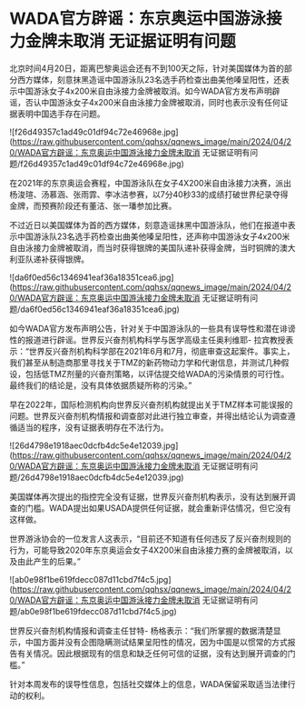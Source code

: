 # WADA官方辟谣：东京奥运中国游泳接力金牌未取消 无证据证明有问题

北京时间4月20日，距离巴黎奥运会还有不到100天之际，针对美国媒体为首的部分西方媒体，刻意抹黑造谣中国游泳队23名选手药检查出曲美他嗪呈阳性，还表示中国游泳女子4x200米自由泳接力金牌被取消。如今WADA官方发布声明辟谣，否认中国游泳女子4x200米自由泳接力金牌被取消，同时也表示没有任何证据表明中国选手存在问题。

![f26d49357c1ad49c01df94c72e46968e.jpg](https://raw.githubusercontent.com/qqhsx/qqnews_image/main/2024/04/20/WADA官方辟谣：东京奥运中国游泳接力金牌未取消 无证据证明有问题/f26d49357c1ad49c01df94c72e46968e.jpg)

在2021年的东京奥运会赛程，中国游泳队在女子4X200米自由泳接力决赛，派出杨浚瑄、汤慕涵、张雨霏、李冰洁参赛，以7分40秒33的成绩打破世界纪录夺得金牌，而预赛阶段还有董洁、张一璠参加比赛。

不过近日以美国媒体为首的西方媒体，刻意造谣抹黑中国游泳队，他们在报道中表示中国游泳队23名选手药检查出曲美他嗪呈阳性，还声称中国游泳女子4x200米自由泳接力金牌被取消，而当时获得银牌的美国队递补获得金牌，当时铜牌的澳大利亚队递补获得银牌。

![da6f0ed56c1346941eaf36a18351cea6.jpg](https://raw.githubusercontent.com/qqhsx/qqnews_image/main/2024/04/20/WADA官方辟谣：东京奥运中国游泳接力金牌未取消 无证据证明有问题/da6f0ed56c1346941eaf36a18351cea6.jpg)

如今WADA官方发布声明公告，针对关于中国游泳队的一些具有误导性和潜在诽谤性的报道进行辟谣。世界反兴奋剂机构科学与医学高级主任奥利维耶-
拉宾教授表示：“世界反兴奋剂机构科学部在2021年6月和7月，彻底审查这起案件。事实上，我们甚至从制造商那里寻找关于TMZ的新药物动力学和代谢信息，并测试几种假设，包括低TMZ剂量的兴奋剂策略，以评估提交给WADA的污染情景的可行性。最终我们的结论是，没有具体依据质疑所称的污染。”

早在2022年，国际检测机构向世界反兴奋剂机构就提出关于TMZ样本可能误报的问题。世界反兴奋剂机构情报和调查部对此进行独立审查，并得出结论认为调查遵循适当的程序，没有证据表明存在不法行为。

![26d4798e1918aec0dcfb4dc5e4e12039.jpg](https://raw.githubusercontent.com/qqhsx/qqnews_image/main/2024/04/20/WADA官方辟谣：东京奥运中国游泳接力金牌未取消 无证据证明有问题/26d4798e1918aec0dcfb4dc5e4e12039.jpg)

美国媒体再次提出的指控完全没有证据，世界反兴奋剂机构表示，没有达到展开调查的门槛。WADA提出如果USADA提供任何证据，就会重新评估情况，但它没有这样做。

世界游泳协会的一位发言人这表示，“目前还不知道有任何违反了反兴奋剂规则的行为，可能导致2020年东京奥运会女子4X200米自由泳接力赛的金牌被取消，以及由此产生的后果。”

![ab0e98f1be619fdecc087d11cbd7f4c5.jpg](https://raw.githubusercontent.com/qqhsx/qqnews_image/main/2024/04/20/WADA官方辟谣：东京奥运中国游泳接力金牌未取消 无证据证明有问题/ab0e98f1be619fdecc087d11cbd7f4c5.jpg)

世界反兴奋剂机构情报和调查主任甘特-
杨格表示：“我们所掌握的数据清楚显示，中国方面并没有企图隐瞒测试结果呈阳性的情况，因为中国是以惯常的方式报告有关情况。因此根据现有的信息和缺乏任何可信的证据，没有达到展开调查的门槛。”

针对本周发布的误导性信息，包括社交媒体上的信息，WADA保留采取适当法律行动的权利。

